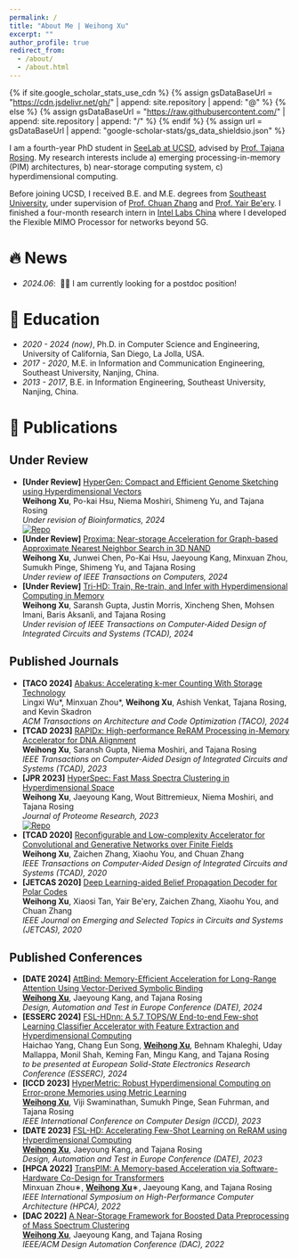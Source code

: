 ```yaml
---
permalink: /
title: "About Me | Weihong Xu"
excerpt: ""
author_profile: true
redirect_from: 
  - /about/
  - /about.html
---
```


{% if site.google_scholar_stats_use_cdn %}
{% assign gsDataBaseUrl = "https://cdn.jsdelivr.net/gh/" | append: site.repository | append: "@" %}
{% else %}
{% assign gsDataBaseUrl = "https://raw.githubusercontent.com/" | append: site.repository | append: "/" %}
{% endif %}
{% assign url = gsDataBaseUrl | append: "google-scholar-stats/gs_data_shieldsio.json" %}

<span class='anchor' id='about-me'></span>

I am a fourth-year PhD student in [SeeLab at UCSD](http://seelab.ucsd.edu/), advised by [Prof. Tajana Rosing](https://cseweb.ucsd.edu/~trosing/). 
My research interests include a) emerging processing-in-memory (PIM) architectures, b) near-storage computing system, c) hyperdimensional computing. 

Before joining UCSD, I received B.E. and M.E. degrees from [Southeast University](https://www.seu.edu.cn/english), under supervision of [Prof. Chuan Zhang](https://www.researchgate.net/profile/Chuan_Zhang24) and [Prof. Yair Be'ery](http://www.eng.tau.ac.il/~ybeery). I finished a four-month research intern in [Intel Labs China](http://intel.com) where I developed the Flexible MIMO Processor for networks beyond 5G. 
  

<!--- My research interest includes neural machine translation and computer vision. I have published more than 100 papers at the top international AI conferences with total <a href='https://scholar.google.com/citations?user=DhtAFkwAAAAJ'>google scholar citations <strong><span id='total_cit'>260000+</span></strong></a> (You can also use google scholar badge <a href='https://scholar.google.com/citations?user=DhtAFkwAAAAJ'><img src="https://img.shields.io/endpoint?url={{ url | url_encode }}&logo=Google%20Scholar&labelColor=f6f6f6&color=9cf&style=flat&label=citations"></a>). --->


# 🔥 News
- *2024.06*: &nbsp;🎉🎉 I am currently looking for a postdoc position!


# 📖 Education
- *2020 - 2024 (now)*, Ph.D. in Computer Science and Engineering, University of California, San Diego, La Jolla, USA. 
- *2017 - 2020*, M.E. in Information and Communication Engineering, Southeast University, Nanjing, China. 
- *2013 - 2017*, B.E. in Information Engineering, Southeast University, Nanjing, China. 


# 📝 Publications 

<!---
<div class='paper-box'><div class='paper-box-image'><div><div class="badge">JPR 2023</div><img src='images/500x300.png' alt="sym" width="100%"></div></div>
<div class='paper-box-text' markdown="1">

[Deep Residual Learning for Image Recognition](https://openaccess.thecvf.com/content_cvpr_2016/papers/He_Deep_Residual_Learning_CVPR_2016_paper.pdf)

**Kaiming He**, Xiangyu Zhang, Shaoqing Ren, Jian Sun

[**Project**](https://scholar.google.com/citations?view_op=view_citation&hl=zh-CN&user=DhtAFkwAAAAJ&citation_for_view=DhtAFkwAAAAJ:ALROH1vI_8AC) <strong><span class='show_paper_citations' data='DhtAFkwAAAAJ:ALROH1vI_8AC'></span></strong>
- Lorem ipsum dolor sit amet, consectetur adipiscing elit. Vivamus ornare aliquet ipsum, ac tempus justo dapibus sit amet. 
</div>
</div>
--->

## Under Review

- **[Under Review]** [HyperGen: Compact and Efficient Genome Sketching using Hyperdimensional Vectors](https://github.com/wh-xu/Hyper-Gen) \
  **Weihong Xu**, Po-kai Hsu, Niema Moshiri, Shimeng Yu, and Tajana Rosing \
  *Under revision of Bioinformatics, 2024* \
  [![Repo](https://badgen.net/badge/icon/GitHub?icon=github&label)](https://github.com/wh-xu/Hyper-Gen)
- **[Under Review]** [Proxima: Near-storage Acceleration for Graph-based Approximate Nearest Neighbor Search in 3D NAND](https://arxiv.org/abs/2312.04257) \
  **Weihong Xu**, Junwei Chen, Po-Kai Hsu, Jaeyoung Kang, Minxuan Zhou, Sumukh Pinge, Shimeng Yu, and Tajana Rosing \
  *Under review of IEEE Transactions on Computers, 2024* 
- **[Under Review]** [Tri-HD: Train, Re-train, and Infer with Hyperdimensional Computing in Memory]() \
  **Weihong Xu**, Saransh Gupta, Justin Morris, Xincheng Shen, Mohsen Imani, Baris Aksanli, and Tajana Rosing \
  *Under revision of IEEE Transactions on Computer-Aided Design of Integrated Circuits and Systems (TCAD), 2024*

## Published Journals
- **[TACO 2024]** [Abakus: Accelerating k-mer Counting With Storage Technology](https://dl.acm.org/doi/full/10.1145/3632952) \
  Lingxi Wu*, Minxuan Zhou*, **Weihong Xu**, Ashish Venkat, Tajana Rosing, and Kevin Skadron \
  *ACM Transactions on Architecture and Code Optimization (TACO), 2024*
- **[TCAD 2023]** [RAPIDx: High-performance ReRAM Processing in-Memory Accelerator for DNA Alignment](https://ieeexplore.ieee.org/document/10025378) \
  **Weihong Xu**, Saransh Gupta, Niema Moshiri, and Tajana Rosing \
  *IEEE Transactions on Computer-Aided Design of Integrated Circuits and Systems (TCAD), 2023*
- **[JPR 2023]** [HyperSpec: Fast Mass Spectra Clustering in Hyperdimensional Space](https://pubs.acs.org/doi/10.1021/acs.jproteome.2c00612) \
  **Weihong Xu**, Jaeyoung Kang, Wout Bittremieux, Niema Moshiri, and Tajana Rosing \
  *Journal of Proteome Research, 2023* \
  [![Repo](https://badgen.net/badge/icon/GitHub?icon=github&label)](https://github.com/wh-xu/Hyper-Spec)
- **[TCAD 2020]** [Reconfigurable and Low-complexity Accelerator for Convolutional and Generative Networks over Finite Fields](https://ieeexplore.ieee.org/document/8994049) \
  **Weihong Xu**, Zaichen Zhang, Xiaohu You, and Chuan Zhang \
  *IEEE Transactions on Computer-Aided Design of Integrated Circuits and Systems (TCAD), 2020*
- **[JETCAS 2020]** [Deep Learning-aided Belief Propagation Decoder for Polar Codes](https://ieeexplore.ieee.org/document/9097207) \
  **Weihong Xu**, Xiaosi Tan, Yair Be'ery, Zaichen Zhang, Xiaohu You, and Chuan Zhang \
  *IEEE Journal on Emerging and Selected Topics in Circuits and Systems (JETCAS), 2020*

  
## Published Conferences

- **[DATE 2024]** [AttBind: Memory-Efficient Acceleration for Long-Range Attention Using Vector-Derived Symbolic Binding](https://ieeexplore.ieee.org/document/10546602) \
  <u>**Weihong Xu**</u>, Jaeyoung Kang, and Tajana Rosing \
  *Design, Automation and Test in Europe Conference (DATE), 2024*
- **[ESSERC 2024]** [FSL-HDnn: A 5.7 TOPS/W End-to-end Few-shot Learning Classifier Accelerator with Feature Extraction and Hyperdimensional Computing]() \
  Haichao Yang, Chang Eun Song, <u>**Weihong Xu**</u>, Behnam Khaleghi, Uday Mallappa, Monil Shah, Keming Fan, Mingu Kang, and Tajana Rosing \
  *to be presented at European Solid-State Electronics Research Conference (ESSERC), 2024*
- **[ICCD 2023]** [HyperMetric: Robust Hyperdimensional Computing on Error-prone Memories using Metric Learning](https://www.computer.org/csdl/proceedings-article/iccd/2023/429100a243) \
  <u>**Weihong Xu**</u>, Viji Swaminathan, Sumukh Pinge, Sean Fuhrman, and Tajana Rosing \
  *IEEE International Conference on Computer Design (ICCD), 2023*
- **[DATE 2023]** [FSL-HD: Accelerating Few-Shot Learning on ReRAM using Hyperdimensional Computing](https://ieeexplore.ieee.org/document/10136901/) \
  <u>**Weihong Xu**</u>, Jaeyoung Kang, and Tajana Rosing \
  *Design, Automation and Test in Europe Conference (DATE), 2023*
- **[HPCA 2022]** [TransPIM: A Memory-based Acceleration via Software-Hardware Co-Design for Transformers](https://ieeexplore.ieee.org/document/9773212) \
  Minxuan Zhou∗, <u>**Weihong Xu**</u>∗, Jaeyoung Kang, and Tajana Rosing \
  *IEEE International Symposium on High-Performance Computer Architecture (HPCA), 2022*
- **[DAC 2022]** [A Near-Storage Framework for Boosted Data Preprocessing of Mass Spectrum Clustering](https://dl.acm.org/doi/abs/10.1145/3489517.3530449) \
  <u>**Weihong Xu**</u>, Jaeyoung Kang, and Tajana Rosing \
  *IEEE/ACM Design Automation Conference (DAC), 2022*



<!---
# 🎖 Honors and Awards
- *2021.10* Lorem ipsum dolor sit amet, consectetur adipiscing elit. Vivamus ornare aliquet ipsum, ac tempus justo dapibus sit amet. 

# 💬 Invited Talks
- *2021.06*, Lorem ipsum dolor sit amet, consectetur adipiscing elit. Vivamus ornare aliquet ipsum, ac tempus justo dapibus sit amet. 
- *2021.03*, Lorem ipsum dolor sit amet, consectetur adipiscing elit. Vivamus ornare aliquet ipsum, ac tempus justo dapibus sit amet.  \| [\[video\]](https://github.com/)

# 💻 Internships
- *2019.05 - 2020.02*, [Lorem](https://github.com/), China.
--->

